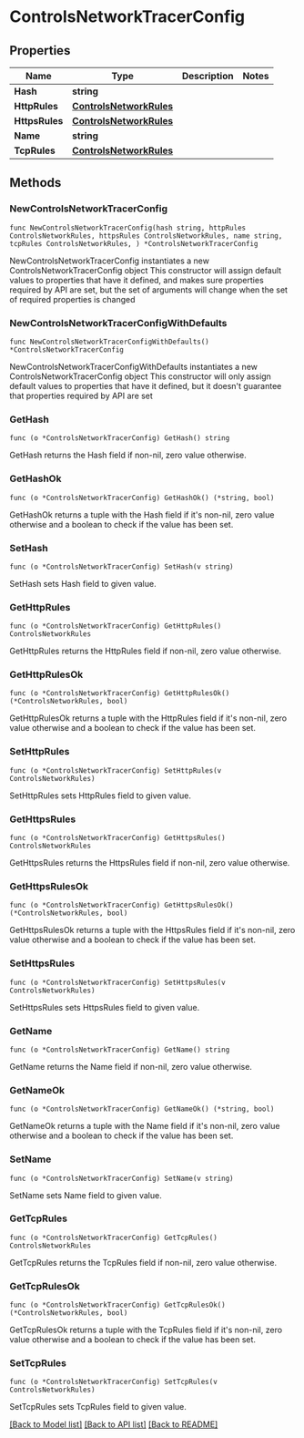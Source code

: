 # ControlsNetworkTracerConfig

## Properties

Name | Type | Description | Notes
------------ | ------------- | ------------- | -------------
**Hash** | **string** |  | 
**HttpRules** | [**ControlsNetworkRules**](ControlsNetworkRules.md) |  | 
**HttpsRules** | [**ControlsNetworkRules**](ControlsNetworkRules.md) |  | 
**Name** | **string** |  | 
**TcpRules** | [**ControlsNetworkRules**](ControlsNetworkRules.md) |  | 

## Methods

### NewControlsNetworkTracerConfig

`func NewControlsNetworkTracerConfig(hash string, httpRules ControlsNetworkRules, httpsRules ControlsNetworkRules, name string, tcpRules ControlsNetworkRules, ) *ControlsNetworkTracerConfig`

NewControlsNetworkTracerConfig instantiates a new ControlsNetworkTracerConfig object
This constructor will assign default values to properties that have it defined,
and makes sure properties required by API are set, but the set of arguments
will change when the set of required properties is changed

### NewControlsNetworkTracerConfigWithDefaults

`func NewControlsNetworkTracerConfigWithDefaults() *ControlsNetworkTracerConfig`

NewControlsNetworkTracerConfigWithDefaults instantiates a new ControlsNetworkTracerConfig object
This constructor will only assign default values to properties that have it defined,
but it doesn't guarantee that properties required by API are set

### GetHash

`func (o *ControlsNetworkTracerConfig) GetHash() string`

GetHash returns the Hash field if non-nil, zero value otherwise.

### GetHashOk

`func (o *ControlsNetworkTracerConfig) GetHashOk() (*string, bool)`

GetHashOk returns a tuple with the Hash field if it's non-nil, zero value otherwise
and a boolean to check if the value has been set.

### SetHash

`func (o *ControlsNetworkTracerConfig) SetHash(v string)`

SetHash sets Hash field to given value.


### GetHttpRules

`func (o *ControlsNetworkTracerConfig) GetHttpRules() ControlsNetworkRules`

GetHttpRules returns the HttpRules field if non-nil, zero value otherwise.

### GetHttpRulesOk

`func (o *ControlsNetworkTracerConfig) GetHttpRulesOk() (*ControlsNetworkRules, bool)`

GetHttpRulesOk returns a tuple with the HttpRules field if it's non-nil, zero value otherwise
and a boolean to check if the value has been set.

### SetHttpRules

`func (o *ControlsNetworkTracerConfig) SetHttpRules(v ControlsNetworkRules)`

SetHttpRules sets HttpRules field to given value.


### GetHttpsRules

`func (o *ControlsNetworkTracerConfig) GetHttpsRules() ControlsNetworkRules`

GetHttpsRules returns the HttpsRules field if non-nil, zero value otherwise.

### GetHttpsRulesOk

`func (o *ControlsNetworkTracerConfig) GetHttpsRulesOk() (*ControlsNetworkRules, bool)`

GetHttpsRulesOk returns a tuple with the HttpsRules field if it's non-nil, zero value otherwise
and a boolean to check if the value has been set.

### SetHttpsRules

`func (o *ControlsNetworkTracerConfig) SetHttpsRules(v ControlsNetworkRules)`

SetHttpsRules sets HttpsRules field to given value.


### GetName

`func (o *ControlsNetworkTracerConfig) GetName() string`

GetName returns the Name field if non-nil, zero value otherwise.

### GetNameOk

`func (o *ControlsNetworkTracerConfig) GetNameOk() (*string, bool)`

GetNameOk returns a tuple with the Name field if it's non-nil, zero value otherwise
and a boolean to check if the value has been set.

### SetName

`func (o *ControlsNetworkTracerConfig) SetName(v string)`

SetName sets Name field to given value.


### GetTcpRules

`func (o *ControlsNetworkTracerConfig) GetTcpRules() ControlsNetworkRules`

GetTcpRules returns the TcpRules field if non-nil, zero value otherwise.

### GetTcpRulesOk

`func (o *ControlsNetworkTracerConfig) GetTcpRulesOk() (*ControlsNetworkRules, bool)`

GetTcpRulesOk returns a tuple with the TcpRules field if it's non-nil, zero value otherwise
and a boolean to check if the value has been set.

### SetTcpRules

`func (o *ControlsNetworkTracerConfig) SetTcpRules(v ControlsNetworkRules)`

SetTcpRules sets TcpRules field to given value.



[[Back to Model list]](../README.md#documentation-for-models) [[Back to API list]](../README.md#documentation-for-api-endpoints) [[Back to README]](../README.md)


